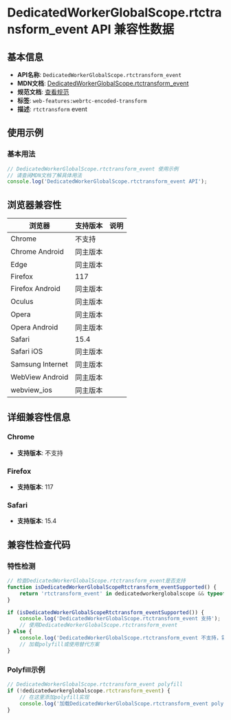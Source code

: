 # DedicatedWorkerGlobalScope.rtctransform_event API 兼容性数据

## 基本信息

- **API名称**: `DedicatedWorkerGlobalScope.rtctransform_event`
- **MDN文档**: [DedicatedWorkerGlobalScope.rtctransform_event](https://developer.mozilla.org/docs/Web/API/DedicatedWorkerGlobalScope/rtctransform_event)
- **规范文档**: [查看规范](https://w3c.github.io/webrtc-encoded-transform/#dom-dedicatedworkerglobalscope-onrtctransform)
- **标签**: `web-features:webrtc-encoded-transform`
- **描述**: `rtctransform` event

## 使用示例

### 基本用法

```javascript
// DedicatedWorkerGlobalScope.rtctransform_event 使用示例
// 请查阅MDN文档了解具体用法
console.log('DedicatedWorkerGlobalScope.rtctransform_event API');
```

## 浏览器兼容性

| 浏览器 | 支持版本 | 说明 |
|--------|----------|------|
| Chrome | 不支持 |  |
| Chrome Android | 同主版本 |  |
| Edge | 同主版本 |  |
| Firefox | 117 |  |
| Firefox Android | 同主版本 |  |
| Oculus | 同主版本 |  |
| Opera | 同主版本 |  |
| Opera Android | 同主版本 |  |
| Safari | 15.4 |  |
| Safari iOS | 同主版本 |  |
| Samsung Internet | 同主版本 |  |
| WebView Android | 同主版本 |  |
| webview_ios | 同主版本 |  |

## 详细兼容性信息

### Chrome

- **支持版本**: 不支持

### Firefox

- **支持版本**: 117

### Safari

- **支持版本**: 15.4

## 兼容性检查代码

### 特性检测

```javascript
// 检查DedicatedWorkerGlobalScope.rtctransform_event是否支持
function isDedicatedWorkerGlobalScopeRtctransform_eventSupported() {
    return 'rtctransform_event' in dedicatedworkerglobalscope && typeof dedicatedworkerglobalscope.rtctransform_event === 'function';
}

if (isDedicatedWorkerGlobalScopeRtctransform_eventSupported()) {
    console.log('DedicatedWorkerGlobalScope.rtctransform_event 支持');
    // 使用DedicatedWorkerGlobalScope.rtctransform_event
} else {
    console.log('DedicatedWorkerGlobalScope.rtctransform_event 不支持，需要polyfill');
    // 加载polyfill或使用替代方案
}
```

### Polyfill示例

```javascript
// DedicatedWorkerGlobalScope.rtctransform_event polyfill
if (!dedicatedworkerglobalscope.rtctransform_event) {
    // 在这里添加polyfill实现
    console.log('加载DedicatedWorkerGlobalScope.rtctransform_event polyfill');
}
```


